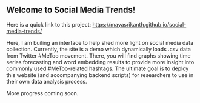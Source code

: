 ## Welcome to Social Media Trends!


Here is a quick link to this project: https://mayasrikanth.github.io/social-media-trends/

Here, I am builing an interface to help shed more light on social media data collection. Currently, the site is a demo which dynamically loads .csv data from Twitter #MeToo movement. There, you will find graphs showing time series forecasting and word embedding results to provide more insight into commonly used #MeToo-related hashtags. The ultimate goal is to deploy this website (and accompanying backend scripts) for researchers to use in their own data analysis process. 


More progress coming soon.




<!-- You can use the [editor on GitHub](https://github.com/mayasrikanth/social-media-trends/edit/main/README.md) to maintain and preview the content for your website in Markdown files.

<!-- Whenever you commit to this repository, GitHub Pages will run [Jekyll](https://jekyllrb.com/) to rebuild the pages in your site, from the content in your Markdown files.

<!-- ### Markdown

<!-- Markdown is a lightweight and easy-to-use syntax for styling your writing. It includes conventions for

```markdown
<!-- Syntax highlighted code block

<!-- # Header 1
## Header 2
### Header 3

- Bulleted
- List

1. Numbered
2. List

<!-- **Bold** and _Italic_ and `Code` text

<!-- [Link](url) and ![Image](src)
<!-- ```

For more details see [GitHub Flavored Markdown](https://guides.github.com/features/mastering-markdown/).

<!-- ### Jekyll Themes

Your Pages site will use the layout and styles from the Jekyll theme you have selected in your [repository settings](https://github.com/mayasrikanth/social-media-trends/settings). The name of this theme is saved in the Jekyll `_config.yml` configuration file.

<!-- ### Support or Contact

<!-- Having trouble with Pages? Check out our [documentation](https://docs.github.com/categories/github-pages-basics/) or [contact support](https://github.com/contact) and we’ll help you sort it out.  
